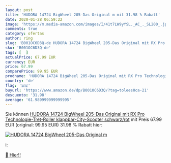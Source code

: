 ```yaml
---
layout: post
title: 'HUDORA 14724 BigWheel 205-Das Original m mit 31.98 % Rabatt'
date: 2020-01-28 06:59:22
image: 'https://m.media-amazon.com/images/I/41t7LW9yYSL._AC_._SL200_.jpg'
comments: true
category: ofertas
author: ring
slug: 'B001OC6D3Q-de HUDORA 14724 BigWheel 205-Das Original mit RX Pro...'
sku: 'B001OC6D3Q-de'
tags: [  ]
actualPrice: 67.99 EUR
currency: EUR
price: 67.99
comparePrice: 99.95 EUR
prodname: 'HUDORA 14724 BigWheel 205-Das Original mit RX Pro Technologie-Tret-Roller klappbar-City-Scooter  schwarz/rot'
country: 'de'
flag: '🇩🇪'
buyurl: 'https://www.amazon.de/dp/B001OC6D3Q/?tag=tolees0ca-21'
descuento: '31.98'
average: '61.989999999999995'
---
```


Sie können [HUDORA 14724 BigWheel 205-Das Original mit RX Pro Technologie-Tret-Roller klappbar-City-Scooter  schwarz/rot](https://www.amazon.de/dp/B001OC6D3Q/?tag=tolees0ca-21) mit Preis 67.99 EUR (original: 99.95 EUR) 31.98 % Rabatt hier:

[![HUDORA 14724 BigWheel 205-Das Original m](https://m.media-amazon.com/images/I/41t7LW9yYSL._AC_._SL200_.jpg)](https://www.amazon.de/dp/B001OC6D3Q/?tag=tolees0ca-21)

ℹ️:


[🛒 Hier!!](https://www.amazon.de/dp/B001OC6D3Q/?tag=tolees0ca-21)
